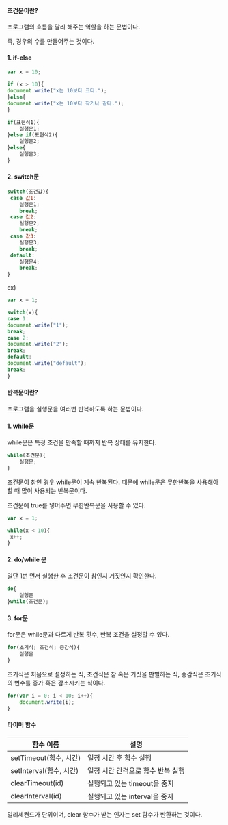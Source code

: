 #### 조건문이란?

프로그램의 흐름을 달리 해주는 역할을 하는 문법이다.

즉, 경우의 수를 만들어주는 것이다.



#### 1. if-else

```js
var x = 10;

if (x > 10){
document.write("x는 10보다 크다.");
}else{
document.write("x는 10보다 작거나 같다.");
}
```

```js
if(표현식1){
	실행문1;
}else if(표현식2){
	실행문2;
}else{
	실행문3;
}
```



#### 2. switch문

```js
switch(조건값){
 case 값1:
	실행문1;
	break;
 case 값2:
	실행문2;
	break;
 case 값3:
	실행문3;
	break;
 default:
	실행문4;
	break;
}
```

ex)

```js
var x = 1;

switch(x){
case 1:
document.write("1");
break;
case 2:
document.write("2");
break;
default:
document.write("default");
break;
}
```



#### 반복문이란?

프로그램을 실행문을 여러번 반복하도록 하는 문법이다.



#### 1. while문

while문은 특정 조건을 만족할 때까지 반복 상태를 유지한다.

```js
while(조건문){
	실행문;
}
```

조건문이 참인 경우 while문이 계속 반복된다. 때문에 while문은 무한반복을 사용해야 할 때 많이 사용되는 반복문이다.

조건문에 true를 넣어주면 무한반복문을 사용할 수 있다.

```js
var x = 1;

while(x < 10){
 x++;
}
```



#### 2. do/while 문

일단 1번 먼저 실행한 후 조건문이 참인지 거짓인지 확인한다.

```js
do{
	실행문
}while(조건문);
```



#### 3. for문

for문은 while문과 다르게 반복 횟수, 반복 조건을 설정할 수 있다.

```js
for(초기식; 조건식; 증감식){
	실행문
}
```

초기식은 처음으로 설정하는 식, 조건식은 참 혹은 거짓을 판별하는 식, 증감식은 초기식의 변수를 증가 혹은 감소시키는 식이다.

```js
for(var i = 0; i < 10; i++){
	document.write(i);
}
```



#### 타이머 함수

| 함수 이름               | 설명                              |
| ----------------------- | --------------------------------- |
| setTimeout(함수, 시간)  | 일정 시간 후 함수 실행            |
| setInterval(함수, 시간) | 일정 시간 간격으로 함수 반복 실행 |
| clearTimeout(id)        | 실행되고 있는 timeout을 중지      |
| clearInterval(id)       | 실행되고 있는 interval을 중지     |

밀리세컨드가 단위이며, clear 함수가 받는 인자는 set 함수가 반환하는 것이다.



